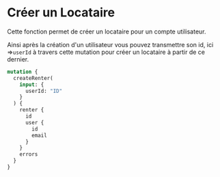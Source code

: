 # Créer un Locataire

Cette fonction permet de créer un locataire pour un compte utilisateur.

Ainsi après la création d'un utilisateur vous pouvez transmettre son id, ici =>`userId` à travers cette mutation pour créer un locataire à partir de ce dernier.

```graphql
mutation {
  createRenter(
    input: {
      userId: "ID"
    }
  ) {
    renter {
      id
      user {
        id
        email
      }
    }
    errors
  }
}
```
